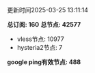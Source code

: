 更新时间2025-03-25 13:11:14

**总订阅: 160**
**总节点: 42577**
- vless节点: 10977
- hysteria2节点: 7

**google ping有效节点: 488**
